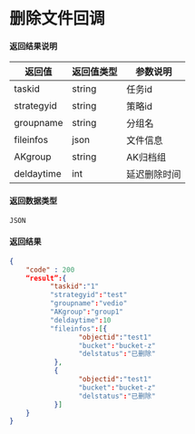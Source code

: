 # 删除文件回调

#### 返回结果说明
|返回值|返回值类型|参数说明|
|--|--|--|
|taskid|string|任务id|
|strategyid|string|策略id|
|groupname|string|分组名|
|fileinfos|json|文件信息|
|AKgroup|string|AK归档组|
|deldaytime|int|延迟删除时间|



#### 返回数据类型
`JSON`

#### 返回结果
```json
{
    "code" : 200
    “result”:{
          "taskid":"1"
          "strategyid":"test"
          "groupname":"vedio"
          "AKgroup":"group1"
          "deldaytime":10
          "fileinfos":[{
                 "objectid":"test1"
                 "bucket":"bucket-z"
                 "delstatus":"已删除"
           },
           {
                 "objectid":"test1"
                 "bucket":"bucket-z"
                 "delstatus":"已删除"
           }]
    }
}
```

